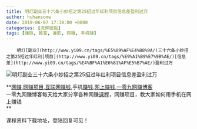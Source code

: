 ```yaml
---
title: 明灯副业三十六条小妙招之第25招过年红利项目信息差盈利过万 
author: huhansome
date: 2019-06-07 17:38:00 +0800
categories: [流弊技能]
tags: [赚钱, 致富, 兼职, 网赚, 手机赚]
---
```



        明灯[副业](http://www.yi09.cn/tags/%E5%89%AF%E4%B8%9A/)三十六条小妙招之第25招过年红利[项目](http://www.yi09.cn/tags/%E9%A1%B9%E7%9B%AE/)[信息差](http://www.yi09.cn/tags/%E4%BF%A1%E6%81%AF%E5%B7%AE/)盈利过万
![明灯副业三十六条小妙招之第25招过年红利项目信息差盈利过万
](http://www.yi09.cn/zb_users/upload/2022/01/20220110194250164181497058952.jpeg)

  
  
  
  
  
  
  
  
**[网赚](http://www.yi09.cn/tags/%E7%BD%91%E8%B5%9A/),[网赚项目](http://www.yi09.cn/tags/%E7%BD%91%E8%B5%9A%E9%A1%B9%E7%9B%AE/),[互联网赚钱](http://www.yi09.cn/tags/%E4%BA%92%E8%81%94%E7%BD%91%E8%B5%9A%E9%92%B1/),手机[赚钱](http://www.yi09.cn/tags/%E8%B5%9A%E9%92%B1/),[网上赚钱](http://www.yi09.cn/tags/%E7%BD%91%E4%B8%8A%E8%B5%9A%E9%92%B1/),[一零九网赚博客](http://www.yi09.cn/tags/%E4%B8%80%E9%9B%B6%E4%B9%9D%E7%BD%91%E8%B5%9A%E5%8D%9A%E5%AE%A2/)  
一零九网赚博客每天给大家分享各种网赚[课程](http://www.yi09.cn/tags/%E8%AF%BE%E7%A8%8B/)，网赚项目，教大家如何用手机在网上赚钱  
**  
  
  

课程资料下载地址，登陆回复可见！

